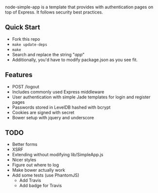 node-simple-app is a template that provides with authentication pages on top
of Express. It follows security best practices.

## Quick Start

* Fork this repo
* `make update-deps`
* `make`
* Search and replace the string "_app_"
* Additionally, you'd have to modify package.json as you see fit.

## Features

* POST /logout
* Includes commonly used Express middleware
* User authentication with simple Jade templates for login and register pages
* Passwords stored in LevelDB hashed with bcrypt
* Cookies are signed with secret
* Bower setup with jquery and underscore

## TODO

* Better forms
* XSRF
* Extending without modifying lib/SimpleApp.js
* Nicer styles
* Figure out where to log
* Make bower actually work
* Add some tests (use PhantomJS)
  * Add Travis
  * Add badge for Travis
